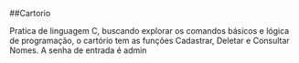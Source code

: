 ##Cartorio

Pratica de linguagem C, buscando explorar os comandos básicos e lógica de programação, o cartório tem as funções Cadastrar, Deletar e Consultar Nomes. A senha de entrada é admin
